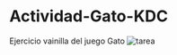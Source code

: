 # Actividad-Gato-KDC
Ejercicio vainilla del juego Gato
![tarea](https://user-images.githubusercontent.com/98172386/158084441-c981cf3e-6331-49e3-a815-264d502474aa.jpg)

